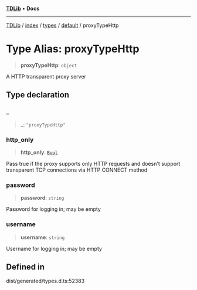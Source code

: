 [**TDLib**](../../../../../../README.md) • **Docs**

***

[TDLib](../../../../../../modules.md) / [index](../../../../../README.md) / [types](../../../README.md) / [default](../README.md) / proxyTypeHttp

# Type Alias: proxyTypeHttp

> **proxyTypeHttp**: `object`

A HTTP transparent proxy server

## Type declaration

### \_

> **\_**: `"proxyTypeHttp"`

### http\_only

> **http\_only**: [`Bool`](Bool.md)

Pass true if the proxy supports only HTTP requests and doesn't support transparent TCP connections via HTTP CONNECT method

### password

> **password**: `string`

Password for logging in; may be empty

### username

> **username**: `string`

Username for logging in; may be empty

## Defined in

dist/generated/types.d.ts:52383
